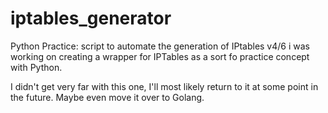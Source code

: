 # iptables_generator
Python Practice: script to automate the generation of IPtables v4/6 
i was working on creating a wrapper for IPTables as a sort fo practice concept with Python. 

I didn't get very far with this one, I'll most likely return to it at some point in the future. Maybe even move it over to
Golang. 
